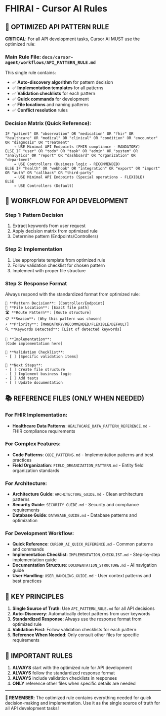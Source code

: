 # FHIRAI - Cursor AI Rules

## 🎯 **OPTIMIZED API PATTERN RULE**

**CRITICAL**: For all API development tasks, Cursor AI MUST use the optimized rule:

### **Main Rule File**: `docs/cursor-agent/workflows/API_PATTERN_RULE.md`

This single rule contains:
- ✅ **Auto-discovery algorithm** for pattern decision
- ✅ **Implementation templates** for all patterns
- ✅ **Validation checklists** for each pattern
- ✅ **Quick commands** for development
- ✅ **File locations** and naming patterns
- ✅ **Conflict resolution** rules

### **Decision Matrix (Quick Reference)**:
```
IF "patient" OR "observation" OR "medication" OR "fhir" OR "healthcare" OR "medical" OR "clinical" OR "condition" OR "encounter" OR "diagnosis" OR "treatment"
    → USE Minimal API Endpoints (FHIR compliance - MANDATORY)
ELSE IF "user" OR "todo" OR "task" OR "admin" OR "system" OR "analytics" OR "report" OR "dashboard" OR "organization" OR "department"
    → USE Controllers (Business logic - RECOMMENDED)
ELSE IF "health" OR "webhook" OR "integration" OR "export" OR "import" OR "auth" OR "callback" OR "third-party"
    → USE Minimal API Endpoints (Special operations - FLEXIBLE)
ELSE
    → USE Controllers (Default)
```

## 🚀 **WORKFLOW FOR API DEVELOPMENT**

### **Step 1: Pattern Decision**
1. Extract keywords from user request
2. Apply decision matrix from optimized rule
3. Determine pattern (Endpoints/Controllers)

### **Step 2: Implementation**
1. Use appropriate template from optimized rule
2. Follow validation checklist for chosen pattern
3. Implement with proper file structure

### **Step 3: Response Format**
Always respond with the standardized format from optimized rule:
```
🎯 **Pattern Decision**: [Controller/Endpoint]
📍 **File Location**: [Exact file path]
🛣️ **Route Pattern**: [Route structure]
📋 **Reason**: [Why this pattern was chosen]
⚡ **Priority**: [MANDATORY/RECOMMENDED/FLEXIBLE/DEFAULT]
🔍 **Keywords Detected**: [List of detected keywords]

📝 **Implementation**:
[Code implementation here]

🔧 **Validation Checklist**:
- [ ] [Specific validation items]

🔧 **Next Steps**:
- [ ] Create file structure
- [ ] Implement business logic
- [ ] Add tests
- [ ] Update documentation
```

## 📚 **REFERENCE FILES (ONLY WHEN NEEDED)**

### **For FHIR Implementation:**
- **Healthcare Data Patterns**: `HEALTHCARE_DATA_PATTERN_REFERENCE.md` - FHIR compliance requirements

### **For Complex Features:**
- **Code Patterns**: `CODE_PATTERNS.md` - Implementation patterns and best practices
- **Field Organization**: `FIELD_ORGANIZATION_PATTERN.md` - Entity field organization standards

### **For Architecture:**
- **Architecture Guide**: `ARCHITECTURE_GUIDE.md` - Clean architecture patterns
- **Security Guide**: `SECURITY_GUIDE.md` - Security and compliance requirements
- **Database Guide**: `DATABASE_GUIDE.md` - Database patterns and optimization

### **For Development Workflow:**
- **Quick Reference**: `CURSOR_AI_QUICK_REFERENCE.md` - Common patterns and commands
- **Implementation Checklist**: `IMPLEMENTATION_CHECKLIST.md` - Step-by-step implementation guide
- **Documentation Structure**: `DOCUMENTATION_STRUCTURE.md` - AI navigation guide
- **User Handling**: `USER_HANDLING_GUIDE.md` - User context patterns and best practices

## 🎯 **KEY PRINCIPLES**

1. **Single Source of Truth**: Use `API_PATTERN_RULE.md` for all API decisions
2. **Auto-Discovery**: Automatically detect patterns from user keywords
3. **Standardized Response**: Always use the response format from optimized rule
4. **Validation First**: Follow validation checklists for each pattern
5. **Reference When Needed**: Only consult other files for specific requirements

## 🚨 **IMPORTANT RULES**

1. **ALWAYS** start with the optimized rule for API development
2. **ALWAYS** follow the standardized response format
3. **ALWAYS** include validation checklists in responses
4. **ONLY** reference other files when specific details are needed

---

**🎯 REMEMBER**: The optimized rule contains everything needed for quick decision-making and implementation. Use it as the single source of truth for all API development tasks!
